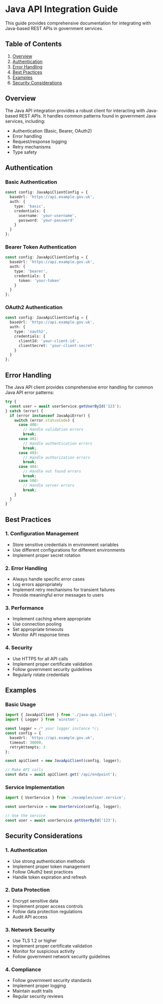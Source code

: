 # Java API Integration Guide

This guide provides comprehensive documentation for integrating with Java-based REST APIs in government services.

## Table of Contents

1. [Overview](#overview)
2. [Authentication](#authentication)
3. [Error Handling](#error-handling)
4. [Best Practices](#best-practices)
5. [Examples](#examples)
6. [Security Considerations](#security-considerations)

## Overview

The Java API integration provides a robust client for interacting with Java-based REST APIs. It handles common patterns found in government Java services, including:

- Authentication (Basic, Bearer, OAuth2)
- Error handling
- Request/response logging
- Retry mechanisms
- Type safety

## Authentication

### Basic Authentication

```typescript
const config: JavaApiClientConfig = {
  baseUrl: 'https://api.example.gov.uk',
  auth: {
    type: 'basic',
    credentials: {
      username: 'your-username',
      password: 'your-password'
    }
  }
};
```

### Bearer Token Authentication

```typescript
const config: JavaApiClientConfig = {
  baseUrl: 'https://api.example.gov.uk',
  auth: {
    type: 'bearer',
    credentials: {
      token: 'your-token'
    }
  }
};
```

### OAuth2 Authentication

```typescript
const config: JavaApiClientConfig = {
  baseUrl: 'https://api.example.gov.uk',
  auth: {
    type: 'oauth2',
    credentials: {
      clientId: 'your-client-id',
      clientSecret: 'your-client-secret'
    }
  }
};
```

## Error Handling

The Java API client provides comprehensive error handling for common Java API error patterns:

```typescript
try {
  const user = await userService.getUserById('123');
} catch (error) {
  if (error instanceof JavaApiError) {
    switch (error.statusCode) {
      case 400:
        // Handle validation errors
        break;
      case 401:
        // Handle authentication errors
        break;
      case 403:
        // Handle authorization errors
        break;
      case 404:
        // Handle not found errors
        break;
      case 500:
        // Handle server errors
        break;
    }
  }
}
```

## Best Practices

### 1. Configuration Management

- Store sensitive credentials in environment variables
- Use different configurations for different environments
- Implement proper secret rotation

### 2. Error Handling

- Always handle specific error cases
- Log errors appropriately
- Implement retry mechanisms for transient failures
- Provide meaningful error messages to users

### 3. Performance

- Implement caching where appropriate
- Use connection pooling
- Set appropriate timeouts
- Monitor API response times

### 4. Security

- Use HTTPS for all API calls
- Implement proper certificate validation
- Follow government security guidelines
- Regularly rotate credentials

## Examples

### Basic Usage

```typescript
import { JavaApiClient } from './java-api.client';
import { Logger } from 'winston';

const logger = /* your logger instance */;
const config = {
  baseUrl: 'https://api.example.gov.uk',
  timeout: 30000,
  retryAttempts: 3
};

const apiClient = new JavaApiClient(config, logger);

// Make API calls
const data = await apiClient.get('/api/endpoint');
```

### Service Implementation

```typescript
import { UserService } from './examples/user.service';

const userService = new UserService(config, logger);

// Use the service
const user = await userService.getUserById('123');
```

## Security Considerations

### 1. Authentication

- Use strong authentication methods
- Implement proper token management
- Follow OAuth2 best practices
- Handle token expiration and refresh

### 2. Data Protection

- Encrypt sensitive data
- Implement proper access controls
- Follow data protection regulations
- Audit API access

### 3. Network Security

- Use TLS 1.2 or higher
- Implement proper certificate validation
- Monitor for suspicious activity
- Follow government network security guidelines

### 4. Compliance

- Follow government security standards
- Implement proper logging
- Maintain audit trails
- Regular security reviews 